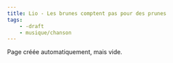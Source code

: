 ```yaml
---
title: Lio - Les brunes comptent pas pour des prunes
tags:
    - -draft
    - musique/chanson
---
```


Page créée automatiquement, mais vide.
